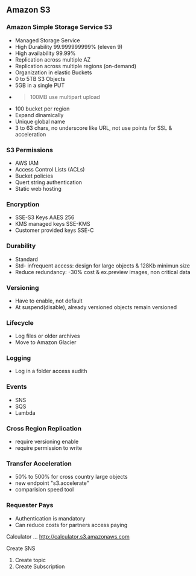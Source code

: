 ## Amazon S3

### Amazon Simple Storage Service S3

* Managed Storage Service
* High Durability 99.999999999% (eleven 9)
* High availability 99.99%
* Replication across multiple AZ
* Replication across multiple regions (on-demand)
* Organization in elastic Buckets
* 0 to 5TB S3 Objects
* 5GB in a single PUT
* >100MB use multipart upload
* 100 bucket per region
* Expand dinamically
* Unique global name
* 3 to 63 chars, no underscore like URL, not use points for SSL & acceleration

### S3 Permissions
* AWS IAM
* Access Control Lists (ACLs)
* Bucket policies
* Quert string authentication
* Static web hosting

### Encryption
* SSE-S3 Keys AAES 256
* KMS managed keys SSE-KMS
* Customer provided keys SSE-C

### Durability
* Standard
* Std- infrequent access: design for large objects & 128Kb minimun size
* Reduce redundancy: -30% cost & ex.preview images, non critical data

### Versioning
* Have to enable, not default
* At suspend(disable), already versioned objects remain versioned

### Lifecycle
* Log files or older archives
* Move to Amazon Glacier

### Logging
* Log in a folder access audith

### Events
* SNS
* SQS
* Lambda

### Cross Region Replication
* require versioning enable
* require permission to write

### Transfer Acceleration
* 50% to 500% for cross country large objects
* new endpoint "s3.accelerate"
* comparision speed tool

### Requester Pays
* Authentication is mandatory
* Can reduce costs for partners access paying



Calculator ... 
http://calculator.s3.amazonaws.com

Create SNS  
1. Create topic
2. Create Subscription
